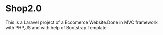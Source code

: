 # Shop2.0
 This is a Laravel project of a Eccomerce Website.Done in MVC framework with PHP,JS and with help of Bootstrap Template.

